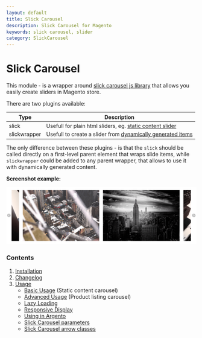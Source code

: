 ```yaml
---
layout: default
title: Slick Carousel
description: Slick Carousel for Magento
keywords: slick carousel, slider
category: SlickCarousel
---
```


# Slick Carousel

This module - is a wrapper around
[slick carousel js library](http://kenwheeler.github.io/slick/) that allows
you easily create sliders in Magento store.

There are two plugins available:

Type         | Description
-------------|------------
slick        | Usefull for plain html sliders, eg. [static content slider][usage_basic]
slickwrapper | Usefull to create a slider from [dynamically generated items][usage_advanced]

The only difference between these plugins - is that the `slick` should be called
directly on a first-level parent element that wraps slide items, while
`slickwrapper` could be added to any parent wrapper, that allows to use it with
dynamically generated content.

**Screenshot example:**

![Slick Carousel Example](/images/m2/slick-carousel/usage/basic/2slides-center-mode.png)

### Contents

 1. [Installation](installation/)
 2. [Changelog](changelog/)
 3. [Usage](usage/)
    - [Basic Usage][usage_basic] (Static content carousel)
    - [Advanced Usage][usage_advanced] (Product listing carousel)
    - [Lazy Loading](usage/#lazy-loading)
    - [Responsive Display](usage/#responsive-display)
    - [Using in Argento](#using-in-argento)
    - [Slick Carousel parameters](usage/#parameters)
    - [Slick Carousel arrow classes](usage/#arrow-classes)

[usage_basic]: usage/#basic-usage
[usage_advanced]: usage/#advanced-usage
